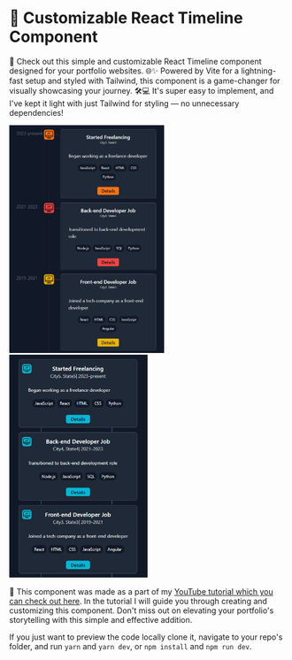 # 🚀 Customizable React Timeline Component

👋 Check out this simple and customizable React Timeline component designed for your portfolio websites. 🌐✨ Powered by Vite for a lightning-fast setup and styled with Tailwind, this component is a game-changer for visually showcasing your journey. 🛠️💻 It's super easy to implement, and I've kept it light with just Tailwind for styling — no unnecessary dependencies!

<img src="./src/assets/timeline1.png" width="280px" alt="Desktop version"/> <img src="./src/assets/timeline2.png" width="250px" alt="Mobile version"/>

🎥 This component was made as a part of my [YouTube tutorial which you can check out here](https://youtu.be/ncQEnBAoOtA). In the tutorial I will guide you through creating and customizing this component. Don't miss out on elevating your portfolio's storytelling with this simple and effective addition.

If you just want to preview the code locally clone it, navigate to your repo's folder, and run `yarn` and `yarn dev`, or `npm install` and `npm run dev`.
